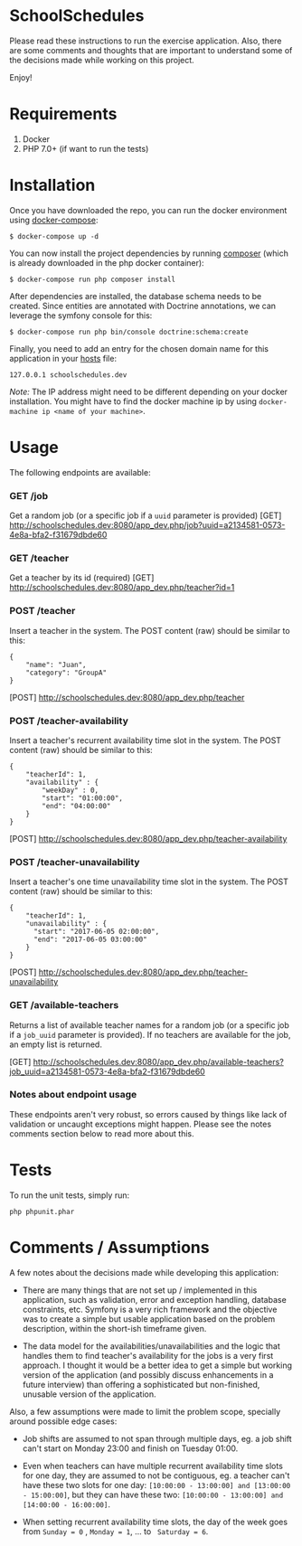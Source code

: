 SchoolSchedules
===============

Please read these instructions to run the exercise application. Also, there are some comments and thoughts that are important to understand some of the decisions made while working on this project.

Enjoy!

# Requirements

1. Docker
2. PHP 7.0+ (if want to run the tests)

# Installation

Once you have downloaded the repo, you can run the docker environment using [docker-compose](https://docs.docker.com/compose/):
```
$ docker-compose up -d
```

You can now install the project dependencies by running [composer](https://getcomposer.org/) (which is already downloaded in the php docker container):
```
$ docker-compose run php composer install
```

After dependencies are installed, the database schema needs to be created. Since entities are annotated with Doctrine annotations, we can leverage the symfony console for this:
```
$ docker-compose run php bin/console doctrine:schema:create
```

Finally, you need to add an entry for the chosen domain name for this application in your [hosts](https://www.howtogeek.com/howto/27350/beginner-geek-how-to-edit-your-hosts-file/) file:
```
127.0.0.1 schoolschedules.dev
```

*Note:* The IP address might need to be different depending on your docker installation. You might have to find the docker machine ip by using  `docker-machine ip <name of your machine>`.

# Usage

The following endpoints are available:

### GET /job
Get a random job (or a specific job if a `uuid` parameter is provided)
[GET] http://schoolschedules.dev:8080/app_dev.php/job?uuid=a2134581-0573-4e8a-bfa2-f31679dbde60

### GET /teacher
Get a teacher by its id (required)
[GET] http://schoolschedules.dev:8080/app_dev.php/teacher?id=1

### POST /teacher
Insert a teacher in the system. The POST content (raw) should be similar to this:
```
{
	"name": "Juan",
	"category": "GroupA"
}
```
[POST] http://schoolschedules.dev:8080/app_dev.php/teacher

### POST /teacher-availability
Insert a teacher's recurrent availability time slot in the system. The POST content (raw) should be similar to this:
```
{
	"teacherId": 1,
	"availability" : {
		"weekDay" : 0,
		"start": "01:00:00",
		"end": "04:00:00"
	}
}
```
[POST] http://schoolschedules.dev:8080/app_dev.php/teacher-availability

### POST /teacher-unavailability
Insert a teacher's one time unavailability time slot in the system. The POST content (raw) should be similar to this:
```
{
	"teacherId": 1,
	"unavailability" : {
      "start": "2017-06-05 02:00:00",
      "end": "2017-06-05 03:00:00"
	}
}
```
[POST] http://schoolschedules.dev:8080/app_dev.php/teacher-unavailability

### GET /available-teachers
Returns a list of available teacher names for a random job (or a specific job if a `job_uuid` parameter is provided). If no teachers are available for the job, an empty list is returned.

[GET] http://schoolschedules.dev:8080/app_dev.php/available-teachers?job_uuid=a2134581-0573-4e8a-bfa2-f31679dbde60

### Notes about endpoint usage
These endpoints aren't very robust, so errors caused by things like lack of validation or uncaught exceptions might happen. Please see the notes comments section below to read more about this.

# Tests
To run the unit tests, simply run:
```
php phpunit.phar
```

# Comments / Assumptions

A few notes about the decisions made while developing this application:

- There are many things that are not set up / implemented in this application, such as validation, error and exception handling, database constraints, etc. Symfony is a very rich framework and the objective was to create a simple but usable application based on the problem description, within the short-ish timeframe given.

- The data model for the availabilities/unavailabilities and the logic that handles them to find teacher's availability for the jobs is a very first approach. I thought it would be a better idea to get a simple but working version of the application (and possibly discuss enhancements in a future interview) than offering a sophisticated but non-finished, unusable version of the application.

Also, a few assumptions were made to limit the problem scope, specially around possible edge cases:

- Job shifts are assumed to not span through multiple days, eg. a job shift can't start on Monday 23:00 and finish on Tuesday 01:00.

- Even when teachers can have multiple recurrent availability time slots for one day, they are assumed to not be contiguous, eg. a teacher can't have these two slots for one day: `[10:00:00 - 13:00:00] and [13:00:00 - 15:00:00]`, but they can have these two: `[10:00:00 - 13:00:00] and [14:00:00 - 16:00:00]`.

- When setting recurrent availability time slots, the day of the week goes from `Sunday = 0` , `Monday = 1`, ... to ` Saturday = 6`.
